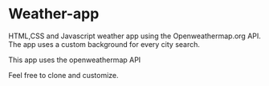 # Weather-app


HTML,CSS and Javascript  weather app using the Openweathermap.org API.
The app uses a custom background for every city search.

This app uses the openweathermap API

Feel free to clone and customize.
